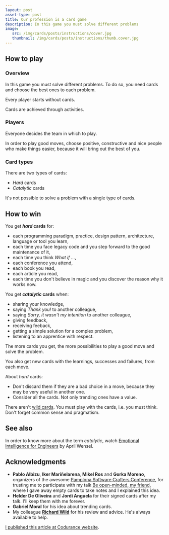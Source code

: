 ```yaml
---
layout: post
asset-type: post
title: Our profession is a card game
description: In this game you must solve different problems
image:
   src: /img/cards/posts/instructions/cover.jpg
   thumbnail: /img/cards/posts/instructions/thumb.cover.jpg
---
```


## How to play

### Overview

In this game you must solve different problems. To do so, you need cards and choose the best ones to each problem.

Every player starts without cards.

Cards are achieved through activities.

### Players

Everyone decides the team in which to play.

In order to play good moves, choose positive, constructive and nice people who make things easier, because it will bring out the best of you.

### Card types

There are two types of cards:

* _Hard_ cards
* _Catalytic_ cards

It's not possible to solve a problem with a single type of cards.

## How to win

You get **_hard_ cards** for:

* each programming paradigm, practice, design pattern, architecture, language or tool you learn,
* each time you face legacy code and you step forward to the good maintenance of it,
* each time you think _What if ..._,
* each conference you attend,
* each book you read,
* each article you read,
* each time you don't believe in magic and you discover the reason why it works now.

You get **_catalytic_ cards** when:

* sharing your knowledge,
* saying _Thank you!_ to another colleague,
* saying _Sorry, it wasn't my intention_ to another colleague,
* giving feedback,
* receiving feeback,
* getting a simple solution for a complex problem,
* listening to an apprentice with respect.

The more cards you get, the more possibilities to play a good move and solve the problem.

You also get new cards with the learnings, successes and failures, from each move.

About _hard_ cards:

* Don't discard them if they are a bad choice in a move, because they may be very useful in another one. 
* Consider all the cards. Not only trending ones have a value.

There aren't [wild cards](http://wiki.c2.com/?NoSilverBullet). You must play with the cards, i.e. you must think. Don't forget common sense and pragmatism.

## See also

In order to know more about the term _catalytic_, watch [Emotional Intelligence for Engineers](https://www.youtube.com/watch?v=SJnVhkEx8Cs) by April Wensel.

## Acknowledgments

* **Pablo Albizu**, **Iker Mariñelarena**, **Mikel Ros** and **Gorka Moreno**, organizers of the awesome [Pamplona Software Crafters Conference](http://pamplonaswcraft.com), for trusting me to participate with my talk [Be open-minded, my friend](https://codurance.com/videos/2018-07-05-be-open-minded-my-friend), where I gave away empty cards to take notes and I explained this idea. 
* **Helder De Oliveira** and **Jordi Anguela** for their signed cards after my talk. I'll keep them with me forever.
* **Gabriel Moral** for his idea about trending cards.
* My colleague [**Richard Wild**](https://codurance.com/publications/author/richard-wild) for his review and advice. He's always available to help.

[I published this article at Codurance website](https://codurance.com/2018/07/26/card-game).

